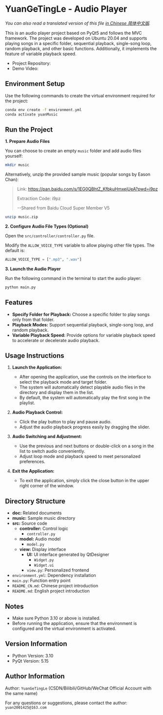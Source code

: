 # YuanGeTingLe - Audio Player

*You can also read a translated version of this file [in Chinese 简体中文版](README_CN.md).*

This is an audio player project based on PyQt5 and follows the MVC framework. The project was developed on Ubuntu 20.04 and supports playing songs in a specific folder, sequential playback, single-song loop, random playback, and other basic functions. Additionally, it implements the feature of variable playback speed.

- Project Repository:
- Demo Video:

## Environment Setup

Use the following commands to create the virtual environment required for the project:

```bash
conda env create -f environment.yml
conda activate yuanMusic
```

## Run the Project

**1. Prepare Audio Files**

You can choose to create an empty `music` folder and add audio files yourself:

```bash
mkdir music
```

Alternatively, unzip the provided sample music (popular songs by Eason Chan):

> Link: https://pan.baidu.com/s/1EG0QBhtZ_KfbkuHmxejUeA?pwd=i9pz
> 
> Extraction Code: i9pz
> 
> --Shared from Baidu Cloud Super Member V5

```bash
unzip music.zip
```

**2. Configure Audio File Types (Optional)**

Open the `src/controller/controller.py` file.

Modify the `ALLOW_VOICE_TYPE` variable to allow playing other file types. The default is:

```python
ALLOW_VOICE_TYPE = [".mp3", ".wav"]
```

**3. Launch the Audio Player**

Run the following command in the terminal to start the audio player:

```bash
python main.py
```

## Features

- **Specify Folder for Playback:** Choose a specific folder to play songs only from that folder.
- **Playback Modes:** Support sequential playback, single-song loop, and random playback.
- **Variable Playback Speed:** Provide options for variable playback speed to accelerate or decelerate audio playback.

## Usage Instructions

1. **Launch the Application:**
   - After opening the application, use the controls on the interface to select the playback mode and target folder.
   - The system will automatically detect playable audio files in the directory and display them in the list.
   - By default, the system will automatically play the first song in the playlist.

2. **Audio Playback Control:**
   - Click the play button to play and pause audio.
   - Adjust the audio playback progress easily by dragging the slider.

3. **Audio Switching and Adjustment:**
   - Use the previous and next buttons or double-click on a song in the list to switch audio conveniently.
   - Adjust loop mode and playback speed to meet personalized preferences.

4. **Exit the Application:**
   - To exit the application, simply click the close button in the upper right corner of the window.

## Directory Structure

- **doc:** Related documents
- **music:** Sample music directory
- **src:** Source code
  - **controller:** Control logic
    - `controller.py`
  - **model:** Audio model
    - `model.py`
  - **view:** Display interface
    - **UI:** UI interface generated by QtDesigner
      - `Widget.py`
      - `Widget.ui`
    - `view.py`: Personalized frontend
- `environment.yml`: Dependency installation
- `main.py`: Function entry point
- `README_CN.md`: Chinese project introduction
- `README.md`: English project introduction

## Notes

- Make sure Python 3.10 or above is installed.
- Before running the application, ensure that the environment is configured and the virtual environment is activated.

## Version Information

- Python Version: 3.10
- PyQt Version: 5.15

## Author Information

Author: `YuanGeTingLe` (CSDN/Bilibili/GitHub/WeChat Official Account with the same name)

For any questions or suggestions, please contact the author: `yuan2001425@163.com`